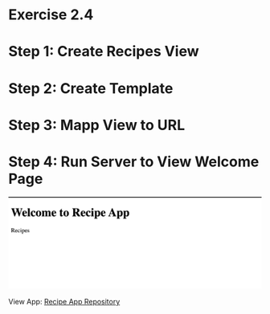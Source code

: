 # Exercise 2.4

# Step 1: Create Recipes View 

# Step 2: Create Template

# Step 3: Mapp View to URL

# Step 4: Run Server to View Welcome Page

<img src="2.4img/Welcome.png" wdith="300px">

View App:
<a href="https://github.com/Gregpk55/Recipe_App.git" target="_blank">Recipe App Repository</a>